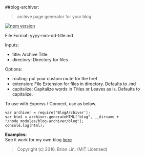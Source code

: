 ##blog-archiver:

> archive page generator for your blog 

[![npm version](https://badge.fury.io/js/blog-archiver.svg)](https://badge.fury.io/js/blog-archiver)

File Format:
yyyy-mm-dd-title.md

Inputs:
- title: Archive Title
- directory: Directory for files

Options:
- routing: put your custom route for the href
- extension: File Extension for files in directory. Defaults to .md
- capitalize: Capitalize words in Titles or Leaves as is. Defaults to capitalize.

To use with Express / Connect, use as below.

```
var archiver = require('BlogArchiver');
var html = archiver.generateHTML("blog", __dirname + "/node_modules/blog-archiver/blog");
console.log(html);
```

**Examples:**  
See it work for my own blog [here](http://brianlin.net/blog)


> Copyright (c) 2016, Brian Lin. (MIT Licensed)